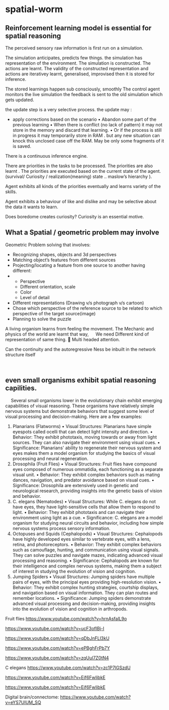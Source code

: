 # spatial-worm


## Reinforcement learning model is essential for spatial reasoning
The perceived sensory raw information is first run on a simulation.

The simulation anticipates, predicts few things.
the simulation has representation of the environment.
The simulation is constructed.
The actions are learnt.
The validity of the constructed representation and actions are iterativey learnt, generalised, improvised then it is stored for inference.


The stored learnings happen sub consciously, smoothly
The control agent monitors the live simulation the feedback is sent to the old simulation which gets updated.


the update step is a very selective process.
the update may :

*  apply corrections based on the scenario
•	Abandon some part of the previous learning
•	When there is conflict (no lack of pattern) it may not store in the memory and discard that learning.
•	Or if the process is still in progress it may temporarily store in RAM . but any new situation can knock this unclosed case off the RAM. May be only some fragments of it is saved.

There is a continuous inference engine.

There are priorities in the tasks to be processed.
The priorities are also learnt .
The priorities are executed based on the current state of the agent.
(survival/ Curiosity / realization(meaning) state .. maslow’s hierarchy ).

Agent exhibits all kinds of the priorities eventually and learns variety of the skills.

Agent exhibits a behaviour of like and dislike and may be selective about the data it wants to learn.

Does boredome creates curiosity?
Curiosity is an essential motive.


## What a Spatial / geometric problem may involve

Geometric Problem solving that involves:
* Recognizing shapes, objects and 3d perspectives
* Matching object’s features from different sources
* Projecting/locating a feature from one source to another having different:
* * Perspective
  * Different orientation, scale
  * Color
  * Level of detail
* Different representations (Drawing v/s photograph v/s cartoon)
* Chose which perspective of the reference source to be related to which perspective of the target source(image)
* Planning to solve the puzzle



A living organism learns from feeling the movement.
The Mechanic and physics of the world are learnt that way, 
 
We need Different kind of representation of same thing.
	Multi headed attention.















Can the continuity and the autoregressive Ness be inbuilt in the network structure itself

 


## even small organisms exhibit spatial reasoning capilities.
 
Several small organisms lower in the evolutionary chain exhibit emerging capabilities of visual reasoning. These organisms have relatively simple nervous systems but demonstrate behaviors that suggest some level of visual processing and decision-making. Here are a few examples:
1. Planarians (Flatworms)
•	Visual Structures: Planarians have simple eyespots called ocelli that can detect light intensity and direction.
•	Behavior: They exhibit phototaxis, moving towards or away from light sources. They can also navigate their environment using visual cues.
•	Significance: Planarians' ability to regenerate their nervous system and eyes makes them a model organism for studying the basics of visual processing and neural regeneration.
2. Drosophila (Fruit Flies)
•	Visual Structures: Fruit flies have compound eyes composed of numerous ommatidia, each functioning as a separate visual unit.
•	Behavior: They exhibit complex behaviors such as mating dances, navigation, and predator avoidance based on visual cues.
•	Significance: Drosophila are extensively used in genetic and neurological research, providing insights into the genetic basis of vision and behavior.
3. C. elegans (Nematodes)
•	Visual Structures: While C. elegans do not have eyes, they have light-sensitive cells that allow them to respond to light.
•	Behavior: They exhibit phototaxis and can navigate their environment using light as a cue.
•	Significance: C. elegans are a model organism for studying neural circuits and behavior, including how simple nervous systems process sensory information.
4. Octopuses and Squids (Cephalopods)
•	Visual Structures: Cephalopods have highly developed eyes similar to vertebrate eyes, with a lens, retina, and photoreceptors.
•	Behavior: They exhibit complex behaviors such as camouflage, hunting, and communication using visual signals. They can solve puzzles and navigate mazes, indicating advanced visual processing and reasoning.
•	Significance: Cephalopods are known for their intelligence and complex nervous systems, making them a subject of interest in studying the evolution of vision and cognition.
5. Jumping Spiders
•	Visual Structures: Jumping spiders have multiple pairs of eyes, with the principal eyes providing high-resolution vision.
•	Behavior: They exhibit complex hunting strategies, courtship displays, and navigation based on visual information. They can plan routes and remember locations.
•	Significance: Jumping spiders demonstrate advanced visual processing and decision-making, providing insights into the evolution of vision and cognition in arthropods.
 

Fruit flies 
https://www.youtube.com/watch?v=hrnAsfalL9o

https://www.youtube.com/watch?v=ucF3ofIBj-I

https://www.youtube.com/watch?v=qDbJnFLl3kU

https://www.youtube.com/watch?v=ePBghFrPb7Y

https://www.youtube.com/watch?v=zqUul7Z0tN4

C elegans 
https://www.youtube.com/watch?v=zc1P7lGSzdU

https://www.youtube.com/watch?v=Ejf6FwIibkE

https://www.youtube.com/watch?v=Ejf6FwIibkE

Digital brain/connectome:
https://www.youtube.com/watch?v=eYS7UIUM_SQ






